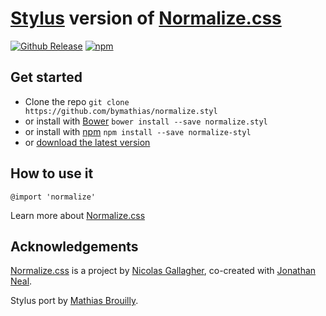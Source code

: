 # [Stylus](http://learnboost.github.io/stylus/ "Stylus") version of [Normalize.css](http://necolas.github.io/normalize.css/ "Normalize")

[![Github Release][github-release-img]][github-release-url]
[![npm][npm-version-img]][npm-version-url]

## Get started

* Clone the repo `git clone https://github.com/bymathias/normalize.styl`
* or install with [Bower](http://bower.io/ "Bower") `bower install --save normalize.styl`
* or install with [npm](https://www.npmjs.com/) `npm install --save normalize-styl`
* or [download the latest version](https://github.com/bymathias/normalize.styl/archive/master.zip "Download ZIP") 

## How to use it

    @import 'normalize'

Learn more about [Normalize.css](http://nicolasgallagher.com/about-normalize-css/ "Normalize.css")

## Acknowledgements

[Normalize.css](http://necolas.github.io/normalize.css/ "Normalize") is a project by [Nicolas Gallagher](https://github.com/necolas), co-created with [Jonathan Neal](https://github.com/jonathantneal).

Stylus port by [Mathias Brouilly](https://github.com/bymathias).

[github-release-url]: https://github.com/bymathias/normalize.styl/releases/latest
[github-release-img]: https://img.shields.io/github/v/release/bymathias/normalize.styl.svg?style=flat-square
[npm-version-url]:    https://www.npmjs.com/package/normalize-styl
[npm-version-img]:    https://img.shields.io/npm/v/normalize-styl?style=flat-square

